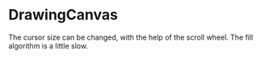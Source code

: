 # DrawingCanvas
The cursor size can be changed, with the help of the scroll wheel.
The fill algorithm is a little slow.
